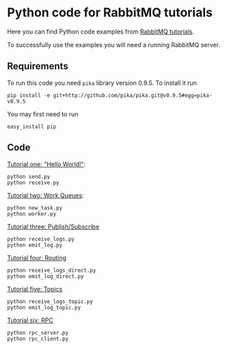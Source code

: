 # Python code for RabbitMQ tutorials

Here you can find Python code examples from [RabbitMQ
tutorials](http://www.rabbitmq.com/getstarted.html).

To successfully use the examples you will need a running RabbitMQ server.

## Requirements

To run this code you need `pika` library version 0.9.5. To install it run

    pip install -e git+http://github.com/pika/pika.git@v0.9.5#egg=pika-v0.9.5

You may first need to run

    easy_install pip


## Code

[Tutorial one: "Hello World!"](http://www.rabbitmq.com/tutorial-one-python.html):

    python send.py
    python receive.py


[Tutorial two: Work Queues](http://www.rabbitmq.com/tutorial-two-python.html):

    python new_task.py
    python worker.py


[Tutorial three: Publish/Subscribe](http://www.rabbitmq.com/tutorial-three-python.html)

    python receive_logs.py
    python emit_log.py


[Tutorial four: Routing](http://www.rabbitmq.com/tutorial-four-python.html)

    python receive_logs_direct.py
    python emit_log_direct.py


[Tutorial five: Topics](http://www.rabbitmq.com/tutorial-five-python.html)

    python receive_logs_topic.py
    python emit_log_topic.py


[Tutorial six: RPC](http://www.rabbitmq.com/tutorial-six-python.html)

    python rpc_server.py
    python rpc_client.py
